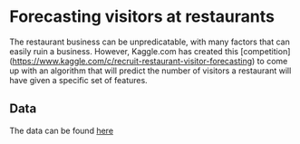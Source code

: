 # Forecasting visitors at restaurants
The restaurant business can be unpredicatable, with many factors that can easily ruin a business. However, Kaggle.com has created this [competition] (https://www.kaggle.com/c/recruit-restaurant-visitor-forecasting) to come up with an algorithm that will predict the number of visitors a restaurant will have given a specific set of features.
## Data
The data can be found [here](https://www.kaggle.com/c/recruit-restaurant-visitor-forecasting/data)
